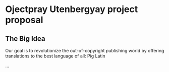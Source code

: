 # Ojectpray Utenbergyay project proposal

## The Big Idea

Our goal is to revolutionize the out-of-copyright publishing world by offering
translations to the best language of all: Pig Latin

...
